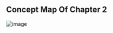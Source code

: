 ## Concept Map Of Chapter 2
![image](https://github.com/famashines/GitHub_Presentation_repo/assets/152769770/c2a26ed9-1844-4b11-9952-0f78604533f0)
